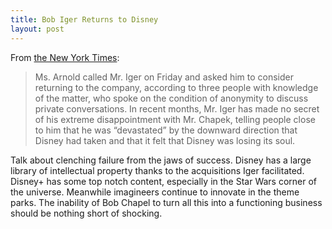 ```yaml
---
title: Bob Iger Returns to Disney
layout: post
---
```

From [the New York Times](https://www.nytimes.com/2022/11/20/business/disney-robert-iger.html?unlocked_article_code=DUMaBEyU183HNFUN0K2baFR-sa1KGRF_19UhaLGd82GC5-rIXR8TfqLyzomECJ_hx0O8PfyTC1jvho2bkLQfqFsC4qrAtBSAdr0j8exMSZqphGm8aWdNFbaadys3exYXr_l4dR9d0j6O1yfXj4IWYFsriOvBJuzFMXe6uETHIuTHkOUCBIVMeLopYFPgKMINB5SBJDiFeO5dYkKcVyRdux0IBBlzA0KucHnj7hohWF924P1FGc_l7LPcT1yP-Yw6u855Ui0s-K1xyZEfpqeayvQYXFjDmJ_gDrwMQLx2Ir8riTOb57fq_Jlu_3mvV3hmzVvRmbsCdqQiioKQsw&smid=share-url):
> Ms. Arnold called Mr. Iger on Friday and asked him to consider returning to the company, according to three people with knowledge of the matter, who spoke on the condition of anonymity to discuss private conversations. In recent months, Mr. Iger has made no secret of his extreme disappointment with Mr. Chapek, telling people close to him that he was “devastated” by the downward direction that Disney had taken and that it felt that Disney was losing its soul.

Talk about clenching failure from the jaws of success. Disney has a large library of intellectual property thanks to the acquisitions Iger facilitated. Disney+ has some top notch content, especially in the Star Wars corner of the universe. Meanwhile imagineers continue to innovate in the theme parks. The inability of Bob Chapel to turn all this into a functioning business should be nothing short of shocking.